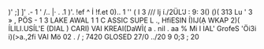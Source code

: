 )' ;] ]' .- 1 ' /.. |· . .1 )'. !ef ^ İ !f.et 0).. 1 '' ( I 3 /// Ij í./2ÜL‘J : 9: 3() ()( 313 Lu ' 3 » , PÖS - 1 3 LAKE AWAL 1 1 C ASSIC SUPE L ., HfiESIN Í)IJ(Ạ WKAP 2)( ÍLILI.USÍL'E (DIAL ) CARI) VAI KREAI(DaWÌ( a . nil . aa % Mi l IAL' GrofeS 'Öi3i i)(>a.,2fi VAI Mö 02 . / ; 7420 GLOSED 27/0 ../20 9 0;3 ; 20